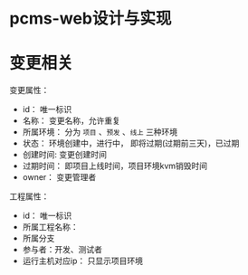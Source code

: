 # pcms-web设计与实现

# 变更相关



变更属性： 

- id： 唯一标识
- 名称： 变更名称，允许重复
- 所属环境： 分为 `项目` 、`预发` 、`线上` 三种环境
- 状态： 环境创建中，进行中， 即将过期(过期前三天)，已过期
- 创建时间:  变更创建时间
- 过期时间： 即项目上线时间，项目环境kvm销毁时间
- owner： 变更管理者

工程属性： 

- id： 唯一标识
- 所属工程名称：
- 所属分支
- 参与者：开发、测试者
- 运行主机对应ip： 只显示项目环境